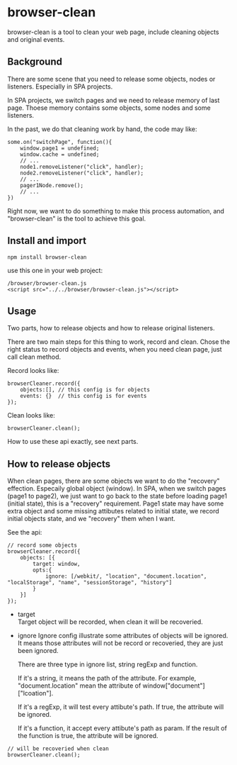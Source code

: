 browser-clean
=================================== 
browser-clean is a tool to clean your web page, include cleaning objects and original events.

Background
----------------------------------
There are some scene that you need to release some objects, nodes or listeners. Especially in SPA projects.

In SPA projects, we switch pages and we need to release memory of last page. Thoese memory contains some objects, some nodes and some listeners.

In the past, we do that cleaning work by hand, the code may like: 
```
some.on("switchPage", function(){
    window.page1 = undefined;
    window.cache = undefined;
    // ...
    node1.removeListener("click", handler);
    node2.removeListener("click", handler);
    // ...
    pager1Node.remove();
    // ...
})
```
Right now, we want to do something to make this process automation, and "browser-clean" is the tool to achieve this goal.

Install and import
-----------------------------------
```
npm install browser-clean
```
use this one in your web project:
```
/browser/browser-clean.js
<script src="../../browser/browser-clean.js"></script>
```

Usage
-----------------------------------
Two parts, how to release objects and how to release original listeners.

There are two main steps for this thing to work, record and clean. Chose the right status to record objects and events, when you need clean page, just call clean method.

Record looks like:
```
browserCleaner.record({
    objects:[], // this config is for objects
    events: {}  // this config is for events
});
```
Clean looks like:
```
browserCleaner.clean();
```
How to use these api exactly, see next parts.

## How to release objects

When clean pages, there are some objects we want to do the "recovery" effection. Especaily global object (window).
In SPA, when we switch pages (page1 to page2), we just want to go back to the state before loading page1 (initial state), this is a "recovery" requirement. Page1 state may have some extra object and some missing attibutes related to initial state, we record initial objects state, and we "recovery" them when I want.

See the api: 
```
// record some objects
browserCleaner.record({
	objects: [{
		target: window,
		opts:{
			ignore: [/webkit/, "location", "document.location", "localStorage", "name", "sessionStorage", "history"]
		}
	}]
});
```
* target  
  Target object will be recorded, when clean it will be recoveried.
* ignore
  Ignore config illustrate some attributes of objects will be ignored. It means those attributes will not be record or recoveried, they are just been ignored.
  
  There are three type in ignore list, string regExp and function.

  If it's a string, it means the path of the attribute. For example, "document.location" mean the attribute of window["document"]["lcoation"].
  
  If it's a regExp, it will test every attibute's path. If true, the attribute will be ignored.
  
  If it's a function, it accept every attibute's path as param. If the result of the function is true, the attribute will be ignored.
```
// will be recoveried when clean
browserCleaner.clean();
```



